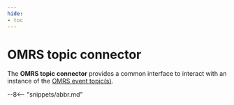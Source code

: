 ```yaml
---
hide:
- toc
---
```


<!-- SPDX-License-Identifier: CC-BY-4.0 -->
<!-- Copyright Contributors to the Egeria project. -->

# OMRS topic connector

The **OMRS topic connector** provides a common interface to
interact with an instance of the
[OMRS event topic(s)](/egeria-docs/services/omrs/metadata-events/#omrs-event-topic).

--8<-- "snippets/abbr.md"
